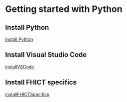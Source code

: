 # Getting started with Python 


## Install Python 
[Install Python](installPython)

## Install Visual Studio Code
[installVSCode](installVSCode)

## Install FHICT specifics
[installFHICTSpecifics](installFHICTSpecifics)

